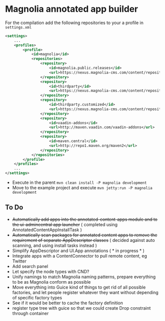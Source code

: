 Magnolia annotated app builder
==============================

For the compilation add the following repositories to your a profile in `settings.xml`
```xml
<settings>
    ...
    <profiles>
        <profile>
            <id>magnolia</id>
            <repositories>
                <repository>
                    <id>magnolia.public.releases</id>
                    <url>https://nexus.magnolia-cms.com/content/repositories/magnolia.public.releases</url>
                </repository>
                <repository>
                    <id>thirdparty</id>
                    <url>https://nexus.magnolia-cms.com/content/repositories/thirdparty</url>
                </repository>
                <repository>
                    <id>thirdparty.customized</id>
                    <url>https://nexus.magnolia-cms.com/content/repositories/thirdparty.customized</url>
                </repository>
                <repository>
                    <id>vaadin-addons</id>
                    <url>http://maven.vaadin.com/vaadin-addons</url>
                </repository>
                <repository>
                    <id>maven.central</id>
                    <url>http://repo1.maven.org/maven2</url>
                </repository>
            </repositories>
        </profile>
    </profiles>
    ...
</settings>
```

- Execute in the parent `mvn clean install -P magnolia development`
- Move to the example project and execute `mvn jetty:run -P magnolia development`


To Do
-----

- ~~Automatically add apps into the annotated-content-apps module and to the ui-admincentral app launcher~~ ( completed using AnnotatedContentAppInstallTask )
- ~~Automatically scan packages for annotated content apps to remove the requirement of separate AppDescriptor classes~~ ( decided against auto scanning, and using install tasks instead )
- Simplify AppDescriptor and UI.App annotations ( * in progress * )
- Integrate apps with a ContentConnector to pull remote content, eg Twitter
- Add search panel
- Let specify the node types with CND?
- Unify namings to match Magnolia naming patterns, prepare everything to be as Magnolia conform as possible
- Move everything into Guice kind of things to get rid of all possible factories, and let people register whatever they
  want without depending of specific factory types
- See if it would be better to cache the factory definition
- register type tree with guice so that we could create Drop constraint through container